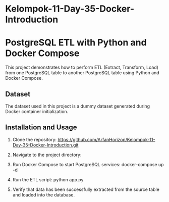 # Kelompok-11-Day-35-Docker-Introduction
# PostgreSQL ETL with Python and Docker Compose

This project demonstrates how to perform ETL (Extract, Transform, Load) from one PostgreSQL table to another PostgreSQL table using Python and Docker Compose.

## Dataset

The dataset used in this project is a dummy dataset generated during Docker container initialization.

## Installation and Usage

1. Clone the repository: https://github.com/ArfanHorizon/Kelompok-11-Day-35-Docker-Introduction.git
   
2. Navigate to the project directory:

3. Run Docker Compose to start PostgreSQL services:
docker-compose up -d

4. Run the ETL script:
python app.py

5. Verify that data has been successfully extracted from the source table and loaded into the database.

